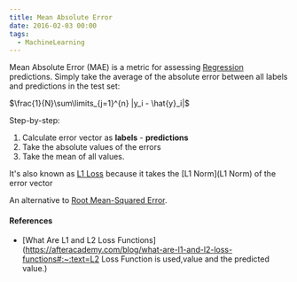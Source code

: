 ```yaml
---
title: Mean Absolute Error
date: 2016-02-03 00:00
tags:
  - MachineLearning
---
```


Mean Absolute Error (MAE) is a metric for assessing [Regression](Regression) predictions. Simply take the average of the absolute error between all labels and predictions in the test set:

$\frac{1}{N}\sum\limits_{j=1}^{n} |y_i - \hat{y}_i|$

Step-by-step:

1. Calculate error vector as **labels** - **predictions**
2. Take the absolute values of the errors
3. Take the mean of all values.

 It's also known as [L1 Loss](../../../permanent/l1-loss.md) because it takes the [L1 Norm](L1 Norm) of the error vector

An alternative to [Root Mean-Squared Error](root-mean-squared-error.md).

#### References

* [What Are L1 and L2 Loss Functions](https://afteracademy.com/blog/what-are-l1-and-l2-loss-functions#:~:text=L2 Loss Function is used,value and the predicted value.)